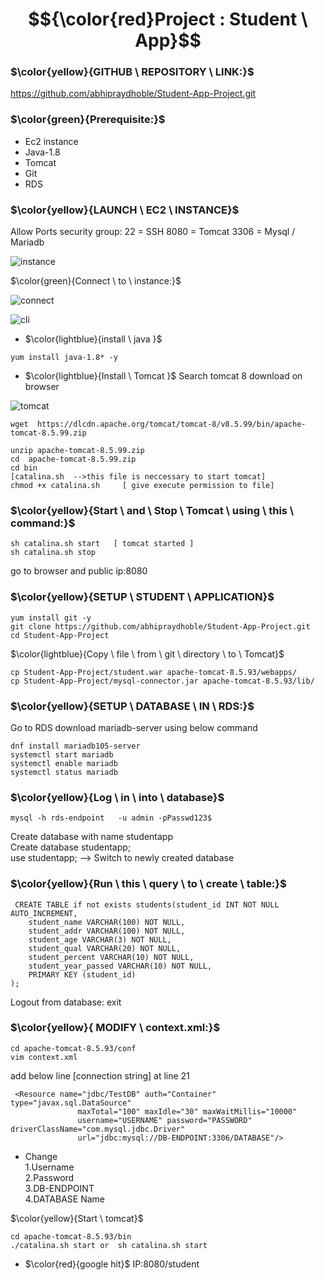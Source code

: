 # $${\color{red}Project : Student \ App}$$ 

### $\color{yellow}{GITHUB \ REPOSITORY \ LINK:}$ 
https://github.com/abhipraydhoble/Student-App-Project.git

### $\color{green}{Prerequisite:}$
- Ec2 instance 
- Java-1.8 
- Tomcat 
- Git 
- RDS 

### $\color{yellow}{LAUNCH \ EC2 \ INSTANCE}$
Allow Ports security group: 
22 = SSH 
8080 = Tomcat 
3306 = Mysql / Mariadb

![instance](https://github.com/abhipraydhoble/Project-Student-App/assets/122669982/d7851745-1bfe-4f92-b7bb-18555f2dfd45)

$\color{green}{Connect \ to \ instance:}$

![connect](https://github.com/abhipraydhoble/Project-Student-App/assets/122669982/727778ca-e9ee-43c9-ab85-ff055f94d4a2)

![cli](https://github.com/abhipraydhoble/Project-Student-App/assets/122669982/0e6244e1-489c-42c1-ae89-27c8b7c37792)

- $\color{lightblue}{install \ java }$
````
yum install java-1.8* -y 
````
- $\color{lightblue}{Install \ Tomcat }$
Search tomcat 8 download  on browser

![tomcat](https://github.com/abhipraydhoble/Project-Student-App/assets/122669982/8e622609-b7df-4f26-b8e3-e787e5e16c95)

 ````
wget  https://dlcdn.apache.org/tomcat/tomcat-8/v8.5.99/bin/apache-tomcat-8.5.99.zip

unzip apache-tomcat-8.5.99.zip 
cd  apache-tomcat-8.5.99.zip 
cd bin 
[catalina.sh  -->this file is neccessary to start tomcat] 
chmod +x catalina.sh     [ give execute permission to file] 
````
### $\color{yellow}{Start \ and \ Stop \ Tomcat \ using \ this \ command:}$
````
sh catalina.sh start   [ tomcat started ]
sh catalina.sh stop 
````
go to browser and public ip:8080

### $\color{yellow}{SETUP \ STUDENT \ APPLICATION}$
````
yum install git -y 
git clone https://github.com/abhipraydhoble/Student-App-Project.git 
cd Student-App-Project 
````
$\color{lightblue}{Copy \ file \ from \ git \ directory \ to \ Tomcat}$

````
cp Student-App-Project/student.war apache-tomcat-8.5.93/webapps/ 
cp Student-App-Project/mysql-connector.jar apache-tomcat-8.5.93/lib/ 
````
### $\color{yellow}{SETUP \ DATABASE \ IN \ RDS:}$
Go to RDS
download mariadb-server using  below command

````
dnf install mariadb105-server
systemctl start mariadb    
systemctl enable mariadb  
systemctl status mariadb
````

### $\color{yellow}{Log \ in \ into \ database}$

````
mysql -h rds-endpoint   -u admin -pPasswd123$
````

<Mariadb> Create database with name studentapp  
<Mariadb> Create database studentapp;    
<Mariadb> use studentapp;   --> Switch to newly created database   

### $\color{yellow}{Run \ this \ query \ to \ create \ table:}$
````
 CREATE TABLE if not exists students(student_id INT NOT NULL AUTO_INCREMENT,  
	student_name VARCHAR(100) NOT NULL,  
	student_addr VARCHAR(100) NOT NULL,   
	student_age VARCHAR(3) NOT NULL,      
	student_qual VARCHAR(20) NOT NULL,     
	student_percent VARCHAR(10) NOT NULL,   
	student_year_passed VARCHAR(10) NOT NULL,  
	PRIMARY KEY (student_id)  
);
````
Logout from database:
<Mariadb> exit

 ### $\color{yellow}{ MODIFY \ context.xml:}$

```
cd apache-tomcat-8.5.93/conf
vim context.xml
````
add below line [connection string] at line 21
````
 <Resource name="jdbc/TestDB" auth="Container" type="javax.sql.DataSource"
               maxTotal="100" maxIdle="30" maxWaitMillis="10000"
               username="USERNAME" password="PASSWORD" driverClassName="com.mysql.jdbc.Driver"
               url="jdbc:mysql://DB-ENDPOINT:3306/DATABASE"/>

````
* Change  
1.Username  
2.Password   
3.DB-ENDPOINT  
4.DATABASE Name 

$\color{yellow}{Start \ tomcat}$
````
cd apache-tomcat-8.5.93/bin
./catalina.sh start or  sh catalina.sh start
````

- $\color{red}{google hit}$
IP:8080/student
